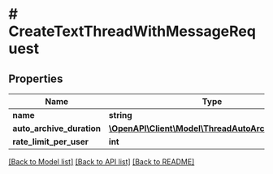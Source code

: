# # CreateTextThreadWithMessageRequest

## Properties

Name | Type | Description | Notes
------------ | ------------- | ------------- | -------------
**name** | **string** |  |
**auto_archive_duration** | [**\OpenAPI\Client\Model\ThreadAutoArchiveDuration**](ThreadAutoArchiveDuration.md) |  | [optional]
**rate_limit_per_user** | **int** |  | [optional]

[[Back to Model list]](../../README.md#models) [[Back to API list]](../../README.md#endpoints) [[Back to README]](../../README.md)
